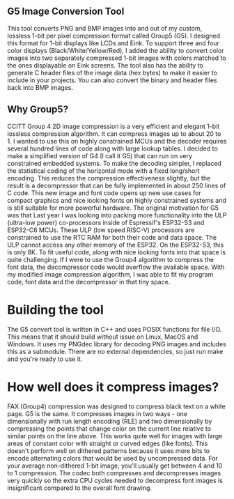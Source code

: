 ## G5 Image Conversion Tool

This tool converts PNG and BMP images into and out of my custom, lossless 1-bit per pixel compression format called Group5 (G5). I designed this format
for 1-bit displays like LCDs and Eink. To support three and four color displays (Black/White/Yellow/Red), I added the ability to convert color images
into two separately compressed 1-bit images with colors matched to the ones displayable on Eink screens. The tool also has the ability to generate
C header files of the image data (hex bytes) to make it easier to include in your projects. You can also convert the binary and header files back
into BMP images.

## Why Group5?

CCITT Group 4 2D image compression is a very efficient and elegant 1-bit lossless compression algorithm. It can compress images up to about 20 to 1.
I wanted to use this on highly constrained MCUs and the decoder requires several hundred lines of code along with large lookup tables. I decided
to make a simplified version of G4 (I call it G5) that can run on very constrained embedded systems. To make the decoding simpler, I replaced the
statistical coding of the horizontal mode with a fixed long/short encoding. This reduces the compression effectiveness slightly, but the result
is a decompressor that can be fully implemented in about 250 lines of C code. This new image and font code opens up new use cases
for compact graphics and nice looking fonts on highly constrained systems and is still suitable for more powerful hardware. The original motivation
for G5 was that Last year I was looking into packing more functionality into the ULP (ultra-low power) co-processors inside of Espressif's ESP32-S3
and ESP32-C6 MCUs. These ULP (low speed RISC-V) processors are constrained to use the RTC RAM for both their code and data space. The ULP cannot
access any other memory of the ESP32. On the ESP32-S3, this is only 8K. To fit useful code, along with nice looking fonts into that space is quite
challenging. If I were to use the Group4 algorithm to compress the font data, the decompressor code would overflow the available space. With my
modified image compression algorithm, I was able to fit my program code, font data and the decompressor in that tiny space.

# Building the tool
The G5 convert tool is written in C++ and uses POSIX functions for file I/O. This means that it should build without issue on Linux, MacOS and Windows.
It uses my PNGdec library for decoding PNG images and includes this as a submodule. There are no external dependencies, so just run make and you're
ready to use it.

# How well does it compress images?
FAX (Group4) compression was designed to compress black text on a white page. G5 is the same. It compresses images in two ways - one dimensionally
with run length encoding (RLE) and two dimensionally by compressing the points that change color on the current line relative to similar points
on the line above. This works quite well for images with large areas of constant color with straight or curved edges (like fonts). This doesn't 
perform well on dithered patterns because it uses more bits to encode alternating colors that would be used by uncompressed data. For your average
non-dithered 1-bit image, you'll usually get between 4 and 10 to 1 compression. The codec both compresses and decompresses images very quickly
so the extra CPU cycles needed to decompress font images is insignificant compared to the overall font drawing.
